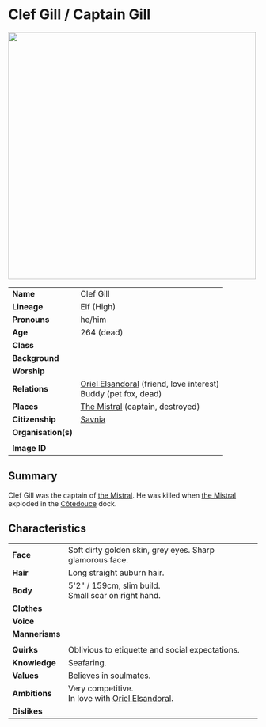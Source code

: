 # Clef Gill / Captain Gill

<img src="https://raw.githubusercontent.com/jesskelsall/astarus-images/main/characters/portraits/imageid.png" height="500" />

|||
| --- | --- |
| **Name** | Clef Gill | character.4
| **Lineage** | Elf (High) |
| **Pronouns** | he/him |
| **Age** | 264 (dead) |
| **Class** | |
| **Background** | |
| **Worship** | |
| **Relations** | [Oriel Elsandoral](oriel-elsandoral.md) (friend, love interest)<br>Buddy (pet fox, dead) |
| **Places** | [The Mistral](../places/ships/the-mistral.md) (captain, destroyed) |
| **Citizenship** | [Savnia](../civilisations/nilsavnic-alliance/states/savnia.md) |
| **Organisation(s)** | |
|||
| **Image ID** | |

## Summary

Clef Gill was the captain of [the Mistral](../places/ships/the-mistral.md). He was killed when [the Mistral](../places/ships/the-mistral.md) exploded in the [Côtedouce](../places/towns/cotedouce.md) dock.

## Characteristics

| | |
| --- | --- |
| **Face** | Soft dirty golden skin, grey eyes. Sharp glamorous face. | characteristics.2
| **Hair** | Long straight auburn hair. |
| **Body** | 5'2" / 159cm, slim build.<br>Small scar on right hand. |
| **Clothes** | |
| **Voice** | |
| **Mannerisms** | |
| | |
| **Quirks** | Oblivious to etiquette and social expectations. |
| **Knowledge** | Seafaring. |
| **Values** | Believes in soulmates. |
| **Ambitions** | Very competitive.<br>In love with [Oriel Elsandoral](oriel-elsandoral.md). |
| **Dislikes** | |
